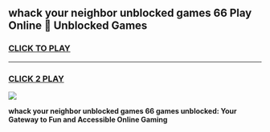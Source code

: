 
## whack your neighbor unblocked games 66 Play Online 👋 Unblocked Games
<h3>
<a href="https://premium.freeplayer.one?title=whack_your_neighbor_unblocked_games_66&ref=19F">CLICK TO PLAY</a></h3>
<hr>

<h3>
<a href="https://premium.freeplayer.one?title=whack_your_neighbor_unblocked_games_66&ref=19F">CLICK 2 PLAY</a>
  
</h3>

<a href="https://premium.freeplayer.one?title=whack_your_neighbor_unblocked_games_66&ref=19F"><img src="https://clearcache.store/games.png"></a>


**whack your neighbor unblocked games 66 games unblocked: Your Gateway to Fun and Accessible Online Gaming**

